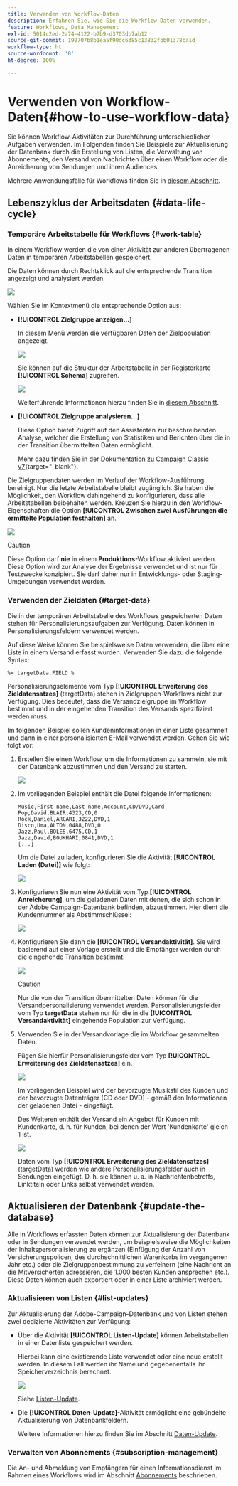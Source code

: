 ```yaml
---
title: Verwenden von Workflow-Daten
description: Erfahren Sie, wie Sie die Workflow-Daten verwenden.
feature: Workflows, Data Management
exl-id: 5014c2ed-2a74-4122-b7b9-d3703db7ab12
source-git-commit: 190707b8b1ea5f90dc6385c13832fbb01378ca1d
workflow-type: ht
source-wordcount: '0'
ht-degree: 100%

---
```


# Verwenden von Workflow-Daten{#how-to-use-workflow-data}

Sie können Workflow-Aktivitäten zur Durchführung unterschiedlicher Aufgaben verwenden. Im Folgenden finden Sie Beispiele zur Aktualisierung der Datenbank durch die Erstellung von Listen, die Verwaltung von Abonnements, den Versand von Nachrichten über einen Workflow oder die Anreicherung von Sendungen und ihren Audiences.

Mehrere Anwendungsfälle für Workflows finden Sie in [diesem Abschnitt](workflow-use-cases.md).

## Lebenszyklus der Arbeitsdaten {#data-life-cycle}

### Temporäre Arbeitstabelle für Workflows {#work-table}

In einem Workflow werden die von einer Aktivität zur anderen übertragenen Daten in temporären Arbeitstabellen gespeichert.

Die Daten können durch Rechtsklick auf die entsprechende Transition angezeigt und analysiert werden.

![](assets/wf-right-click-analyze.png)

Wählen Sie im Kontextmenü die entsprechende Option aus:

* **[!UICONTROL Zielgruppe anzeigen…]**

   In diesem Menü werden die verfügbaren Daten der Zielpopulation angezeigt.

   ![](assets/wf-right-click-display.png)

   Sie können auf die Struktur der Arbeitstabelle in der Registerkarte **[!UICONTROL Schema]** zugreifen.

   ![](assets/wf-right-click-schema.png)

   Weiterführende Informationen hierzu finden Sie in [diesem Abschnitt](monitor-workflow-execution.md#worktables-and-workflow-schema).

* **[!UICONTROL Zielgruppe analysieren…]**

   Diese Option bietet Zugriff auf den Assistenten zur beschreibenden Analyse, welcher die Erstellung von Statistiken und Berichten über die in der Transition übermittelten Daten ermöglicht.

   Mehr dazu finden Sie in der [Dokumentation zu Campaign Classic v7](https://experienceleague.adobe.com/docs/campaign-classic/using/reporting/analyzing-populations/about-descriptive-analysis.html?lang=de){target=&quot;_blank&quot;}.

Die Zielgruppendaten werden im Verlauf der Workflow-Ausführung bereinigt. Nur die letzte Arbeitstabelle bleibt zugänglich. Sie haben die Möglichkeit, den Workflow dahingehend zu konfigurieren, dass alle Arbeitstabellen beibehalten werden. Kreuzen Sie hierzu in den Workflow-Eigenschaften die Option **[!UICONTROL Zwischen zwei Ausführungen die ermittelte Population festhalten]** an.

![](assets/wf-purge-data-option.png)

>[!CAUTION]
>
>Diese Option darf **nie** in einem **Produktions**-Workflow aktiviert werden. Diese Option wird zur Analyse der Ergebnisse verwendet und ist nur für Testzwecke konzipiert. Sie darf daher nur in Entwicklungs- oder Staging-Umgebungen verwendet werden.


### Verwenden der Zieldaten {#target-data}

Die in der temporären Arbeitstabelle des Workflows gespeicherten Daten stehen für Personalisierungsaufgaben zur Verfügung. Daten können in Personalisierungsfeldern verwendet werden.

Auf diese Weise können Sie beispielsweise Daten verwenden, die über eine Liste in einem Versand erfasst wurden. Verwenden Sie dazu die folgende Syntax:

```
%= targetData.FIELD %
```

Personalisierungselemente vom Typ **[!UICONTROL Erweiterung des Zieldatensatzes]** (targetData) stehen in Zielgruppen-Workflows nicht zur Verfügung. Dies bedeutet, dass die Versandzielgruppe im Workflow bestimmt und in der eingehenden  Transition des Versands spezifiziert werden muss.

Im folgenden Beispiel sollen Kundeninformationen in einer Liste gesammelt und dann in einer personalisierten E-Mail verwendet werden. Gehen Sie wie folgt vor:

1. Erstellen Sie einen Workflow, um die Informationen zu sammeln, sie mit der Datenbank abzustimmen und den Versand zu starten.

   ![](assets/wf-targetdata-sample-1.png)

1. Im vorliegenden Beispiel enthält die Datei folgende Informationen:

   ```
   Music,First name,Last name,Account,CD/DVD,Card
   Pop,David,BLAIR,4323,CD,0
   Rock,Daniel,ARCARI,3222,DVD,1
   Disco,Uma,ALTON,0488,DVD,0
   Jazz,Paul,BOLES,6475,CD,1
   Jazz,David,BOUKHARI,0841,DVD,1
   [...]
   ```

   Um die Datei zu laden, konfigurieren Sie die Aktivität **[!UICONTROL Laden (Datei)]** wie folgt:

   ![](assets/wf-targetdata-sample-2.png)

1. Konfigurieren Sie nun eine Aktivität vom Typ **[!UICONTROL Anreicherung]**, um die geladenen Daten mit denen, die sich schon in der Adobe Campaign-Datenbank befinden, abzustimmen. Hier dient die Kundennummer als Abstimmschlüssel:

   ![](assets/wf-targetdata-sample-3.png)

1. Konfigurieren Sie dann die **[!UICONTROL Versandaktivität]**. Sie wird basierend auf einer Vorlage erstellt und die Empfänger werden durch die eingehende Transition bestimmt.

   ![](assets/wf-targetdata-sample-4.png)

   >[!CAUTION]
   >
   >Nur die von der Transition übermittelten Daten können für die Versandpersonalisierung verwendet werden. Personalisierungsfelder vom Typ **targetData** stehen nur für die in die **[!UICONTROL Versandaktivität]** eingehende Population zur Verfügung.

1. Verwenden Sie in der Versandvorlage die im Workflow gesammelten Daten.

   Fügen Sie hierfür Personalisierungsfelder vom Typ **[!UICONTROL Erweiterung des Zieldatensatzes]** ein.

   ![](assets/wf-targetdata-sample-5.png)

   Im vorliegenden Beispiel wird der bevorzugte Musikstil des Kunden und der bevorzugte Datenträger (CD oder DVD) - gemäß den Informationen der geladenen Datei - eingefügt.

   Des Weiteren enthält der Versand ein Angebot für Kunden mit Kundenkarte, d. h. für Kunden, bei denen der Wert &#39;Kundenkarte&#39; gleich 1 ist.

   ![](assets/wf-targetdata-sample-6.png)

   Daten vom Typ **[!UICONTROL Erweiterung des Zieldatensatzes]** (targetData) werden wie andere Personalisierungsfelder auch in Sendungen eingefügt. D. h. sie können u. a. in Nachrichtenbetreffs, Linktiteln oder Links selbst verwendet werden.


## Aktualisieren der Datenbank {#update-the-database}

Alle in Workflows erfassten Daten können zur Aktualisierung der Datenbank oder in Sendungen verwendet werden, um beispielsweise die Möglichkeiten der Inhaltspersonalisierung zu ergänzen (Einfügung der Anzahl von Versicherungspolicen, des durchschnittlichen Warenkorbs im vergangenen Jahr etc.) oder die Zielgruppenbestimmung zu verfeinern (eine Nachricht an die Mitversicherten adressieren, die 1.000 besten Kunden ansprechen etc.). Diese Daten können auch exportiert oder in einer Liste archiviert werden.

### Aktualisieren von Listen  {#list-updates}

Zur Aktualisierung der Adobe-Campaign-Datenbank und von Listen stehen zwei dedizierte Aktivitäten zur Verfügung:

* Über die Aktivität **[!UICONTROL Listen-Update]** können Arbeitstabellen in einer Datenliste gespeichert werden.

   Hierbei kann eine existierende Liste verwendet oder eine neue erstellt werden. In diesem Fall werden ihr Name und gegebenenfalls ihr Speicherverzeichnis berechnet.

   ![](assets/s_user_create_list.png)

   Siehe [Listen-Update](list-update.md).

* Die **[!UICONTROL Daten-Update]**-Aktivität ermöglicht eine gebündelte Aktualisierung von Datenbankfeldern.

   Weitere Informationen hierzu finden Sie im Abschnitt [Daten-Update](update-data.md).

### Verwalten von Abonnements {#subscription-management}

Die An- und Abmeldung von Empfängern für einen Informationsdienst im Rahmen eines Workflows wird im Abschnitt [Abonnements](subscription-services.md) beschrieben.
